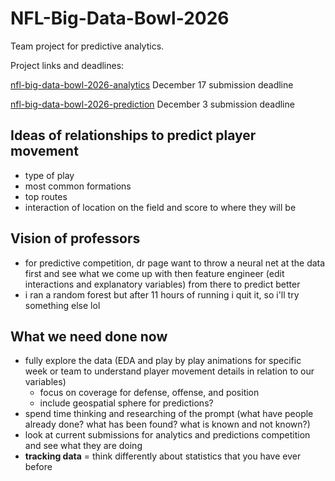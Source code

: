 # NFL-Big-Data-Bowl-2026
Team project for predictive analytics. 

Project links and deadlines: 

[nfl-big-data-bowl-2026-analytics](https://www.kaggle.com/competitions/nfl-big-data-bowl-2026-analytics) December 17 submission deadline

[nfl-big-data-bowl-2026-prediction](https://www.kaggle.com/competitions/nfl-big-data-bowl-2026-prediction) December 3 submission deadline

 ## Ideas of relationships to predict player movement
- type of play
- most common formations
- top routes
- interaction of location on the field and score to where they will be

## Vision of professors 
- for predictive competition, dr page want to throw a neural net at the data first and see what we come up with then feature engineer (edit interactions and explanatory variables) from there to predict better
- i ran a random forest but after 11 hours of running i quit it, so i'll try something else lol

## What we need done now
- fully explore the data (EDA and play by play animations for specific week or team to understand player movement details in relation to our variables)
  - focus on coverage for defense, offense, and position
  - include geospatial sphere for predictions?
- spend time thinking and researching of the prompt (what have people already done? what has been found? what is known and not known?)
- look at current submissions for analytics and predictions competition and see what they are doing
- **tracking data** = think differently about statistics that you have ever before
